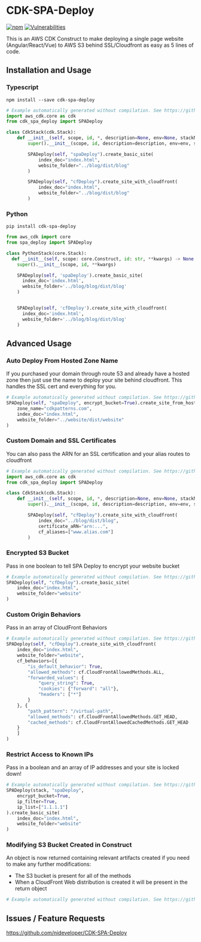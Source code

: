 # CDK-SPA-Deploy

[![npm](https://img.shields.io/npm/dt/cdk-spa-deploy)](https://www.npmjs.com/package/cdk-spa-deploy)
[![Vulnerabilities](https://img.shields.io/snyk/vulnerabilities/npm/cdk-spa-deploy)](https://www.npmjs.com/package/cdk-spa-deploy)

This is an AWS CDK Construct to make deploying a single page website (Angular/React/Vue) to AWS S3 behind SSL/Cloudfront as easy as 5 lines of code.

## Installation and Usage

### Typescript

```console
npm install --save cdk-spa-deploy
```

```python
# Example automatically generated without compilation. See https://github.com/aws/jsii/issues/826
import aws_cdk.core as cdk
from cdk_spa_deploy import SPADeploy

class CdkStack(cdk.Stack):
    def __init__(self, scope, id, *, description=None, env=None, stackName=None, tags=None, synthesizer=None, terminationProtection=None, analyticsReporting=None):
        super().__init__(scope, id, description=description, env=env, stackName=stackName, tags=tags, synthesizer=synthesizer, terminationProtection=terminationProtection, analyticsReporting=analyticsReporting)

        SPADeploy(self, "spaDeploy").create_basic_site(
            index_doc="index.html",
            website_folder="../blog/dist/blog"
        )

        SPADeploy(self, "cfDeploy").create_site_with_cloudfront(
            index_doc="index.html",
            website_folder="../blog/dist/blog"
        )
```

### Python

```console
pip install cdk-spa-deploy
```

```python
from aws_cdk import core
from spa_deploy import SPADeploy

class PythonStack(core.Stack):
  def __init__(self, scope: core.Construct, id: str, **kwargs) -> None:
    super().__init__(scope, id, **kwargs)

    SPADeploy(self, 'spaDeploy').create_basic_site(
      index_doc='index.html',
      website_folder='../blog/blog/dist/blog'
    )


    SPADeploy(self, 'cfDeploy').create_site_with_cloudfront(
      index_doc='index.html',
      website_folder='../blog/blog/dist/blog'
    )
```

## Advanced Usage

### Auto Deploy From Hosted Zone Name

If you purchased your domain through route 53 and already have a hosted zone then just use the name to deploy your site behind cloudfront. This handles the SSL cert and everything for you.

```python
# Example automatically generated without compilation. See https://github.com/aws/jsii/issues/826
SPADeploy(self, "spaDeploy", encrypt_bucket=True).create_site_from_hosted_zone(
    zone_name="cdkpatterns.com",
    index_doc="index.html",
    website_folder="../website/dist/website"
)
```

### Custom Domain and SSL Certificates

You can also pass the ARN for an SSL certification and your alias routes to cloudfront

```python
# Example automatically generated without compilation. See https://github.com/aws/jsii/issues/826
import aws_cdk.core as cdk
from cdk_spa_deploy import SPADeploy

class CdkStack(cdk.Stack):
    def __init__(self, scope, id, *, description=None, env=None, stackName=None, tags=None, synthesizer=None, terminationProtection=None, analyticsReporting=None):
        super().__init__(scope, id, description=description, env=env, stackName=stackName, tags=tags, synthesizer=synthesizer, terminationProtection=terminationProtection, analyticsReporting=analyticsReporting)

        SPADeploy(self, "cfDeploy").create_site_with_cloudfront(
            index_doc="../blog/dist/blog",
            certificate_aRN="arn:...",
            cf_aliases=["www.alias.com"]
        )
```

### Encrypted S3 Bucket

Pass in one boolean to tell SPA Deploy to encrypt your website bucket

```python
# Example automatically generated without compilation. See https://github.com/aws/jsii/issues/826
SPADeploy(self, "cfDeploy").create_basic_site(
    index_doc="index.html",
    website_folder="website"
)
```

### Custom Origin Behaviors

Pass in an array of CloudFront Behaviors

```python
# Example automatically generated without compilation. See https://github.com/aws/jsii/issues/826
SPADeploy(self, "cfDeploy").create_site_with_cloudfront(
    index_doc="index.html",
    website_folder="website",
    cf_behaviors=[{
        "is_default_behavior": True,
        "allowed_methods": cf.CloudFrontAllowedMethods.ALL,
        "forwarded_values": {
            "query_string": True,
            "cookies": {"forward": "all"},
            "headers": ["*"]
        }
    }, {
        "path_pattern": "/virtual-path",
        "allowed_methods": cf.CloudFrontAllowedMethods.GET_HEAD,
        "cached_methods": cf.CloudFrontAllowedCachedMethods.GET_HEAD
    }
    ]
)
```

### Restrict Access to Known IPs

Pass in a boolean and an array of IP addresses and your site is locked down!

```python
# Example automatically generated without compilation. See https://github.com/aws/jsii/issues/826
SPADeploy(stack, "spaDeploy",
    encrypt_bucket=True,
    ip_filter=True,
    ip_list=["1.1.1.1"]
).create_basic_site(
    index_doc="index.html",
    website_folder="website"
)
```

### Modifying S3 Bucket Created in Construct

An object is now returned containing relevant artifacts created if you need to make any further modifications:

* The S3 bucket is present for all of the methods
* When a CloudFront Web distribution is created it will be present in the return object

```python
# Example automatically generated without compilation. See https://github.com/aws/jsii/issues/826
```

## Issues / Feature Requests

https://github.com/nideveloper/CDK-SPA-Deploy
